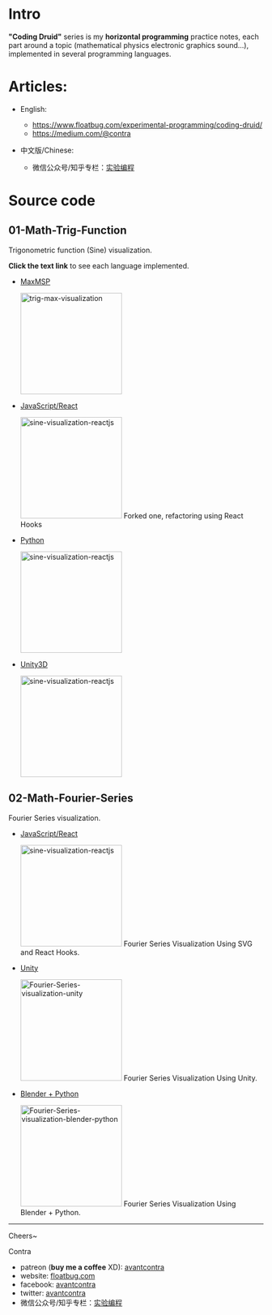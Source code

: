 # Intro
**"Coding Druid"** series is my **horizontal programming** practice notes, each part around a topic (mathematical physics electronic graphics sound...), implemented in several programming languages.

# Articles:

- English:
    - https://www.floatbug.com/experimental-programming/coding-druid/
    - https://medium.com/@contra

- 中文版/Chinese:
    - 微信公众号/知乎专栏：[实验编程](https://zhuanlan.zhihu.com/floatlab)

# Source code

## 01-Math-Trig-Function
Trigonometric function (Sine) visualization. 

**Click the text link** to see each language implemented.

- [MaxMSP](https://github.com/avantcontra/coding-druid/tree/master/01-Math-Trig-Function/maxmsp)

    <img src="http://floatcc.intplusplus.org/trig-max-visualization.gif" alt="trig-max-visualization" width="200">

- [JavaScript/React](https://github.com/avantcontra/coding-druid/tree/master/01-Math-Trig-Function/sine-js-react)

    <img src="http://floatcc.intplusplus.org/sine-visualization-reactjs.gif" alt="sine-visualization-reactjs" width="200">
     Forked one, refactoring using React Hooks

- [Python](https://github.com/avantcontra/coding-druid/tree/master/01-Math-Trig-Function/sine-python)

    <img src="http://floatcc.intplusplus.org/sine-py-effect-0.gif" alt="sine-visualization-reactjs" width="200">

- [Unity3D](https://github.com/avantcontra/coding-druid/tree/master/01-Math-Trig-Function/sine-unity)

    <img src="http://floatcc.intplusplus.org/sine-unity-optimize.gif" alt="sine-visualization-reactjs" width="200">
    
## 02-Math-Fourier-Series
Fourier Series visualization.
- [JavaScript/React](https://github.com/avantcontra/coding-druid/tree/master/02-Math-Fourier-Series/fourier-series-js-react)

    <img src="http://floatcc.intplusplus.org/fs-js-5.gif" alt="sine-visualization-reactjs" width="200">
    Fourier Series Visualization Using SVG and React Hooks.
    
- [Unity](https://github.com/avantcontra/coding-druid/tree/master/02-Math-Fourier-Series/fourier-series-unity)

    <img src="http://floatcc.intplusplus.org/fs-unity-4-short-2m.gif" alt="Fourier-Series-visualization-unity" width="200">
    Fourier Series Visualization Using Unity.
    
- [Blender + Python](https://github.com/avantcontra/coding-druid/tree/master/02-Math-Fourier-Series/fourier-series-python-blender)
 
    <img src="http://floatcc.intplusplus.org/fs-blender-short.gif" alt="Fourier-Series-visualization-blender-python" width="200">
    Fourier Series Visualization Using Blender + Python.
  
----


Cheers~

Contra

- patreon (**buy me a coffee** XD): [avantcontra](https://www.patreon.com/avantcontra)
- website: [floatbug.com](https://www.floatbug.com)
- facebook: [avantcontra](https://facebook.com/avantcontra)
- twitter: [avantcontra](https://twitter.com/avantcontra)
- 微信公众号/知乎专栏：[实验编程](https://zhuanlan.zhihu.com/floatlab)


